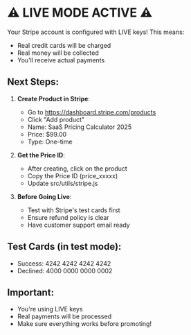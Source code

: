 # ⚠️ LIVE MODE ACTIVE ⚠️

Your Stripe account is configured with LIVE keys!
This means:
- Real credit cards will be charged
- Real money will be collected
- You'll receive actual payments

## Next Steps:

1. **Create Product in Stripe**:
   - Go to https://dashboard.stripe.com/products
   - Click "Add product"
   - Name: SaaS Pricing Calculator 2025
   - Price: $99.00
   - Type: One-time
   
2. **Get the Price ID**:
   - After creating, click on the product
   - Copy the Price ID (price_xxxxx)
   - Update src/utils/stripe.js

3. **Before Going Live**:
   - Test with Stripe's test cards first
   - Ensure refund policy is clear
   - Have customer support email ready

## Test Cards (in test mode):
- Success: 4242 4242 4242 4242
- Declined: 4000 0000 0000 0002

## Important:
- You're using LIVE keys
- Real payments will be processed
- Make sure everything works before promoting!